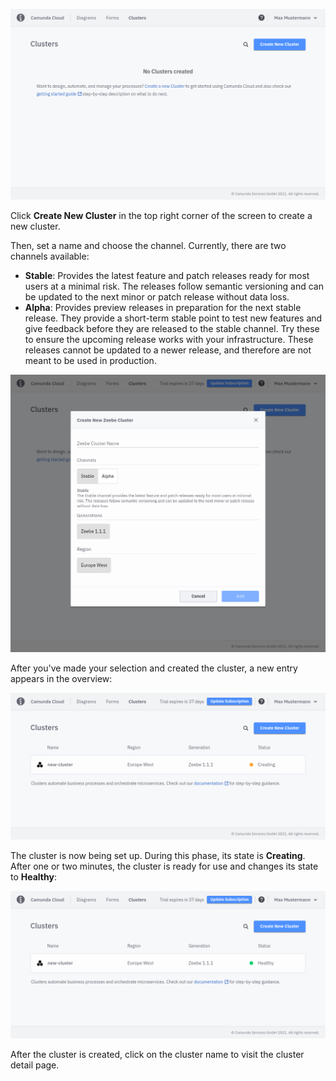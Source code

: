 ---
---

[//]:# (Do we need an id and title above?)

![cluster-creating](./img/cluster-overview-empty.png)

Click **Create New Cluster** in the top right corner of the screen to create a new cluster. 

Then, set a name and choose the channel. Currently, there are two channels available:

- **Stable**: Provides the latest feature and patch releases ready for most users at a minimal risk. The releases follow semantic versioning and can be updated to the next minor or patch release without data loss.
- **Alpha**: Provides preview releases in preparation for the next stable release. They provide a short-term stable point to test new features and give feedback before they are released to the stable channel. Try these to ensure the upcoming release works with your infrastructure. These releases cannot be updated to a newer release, and therefore are not meant to be used in production.

![cluster-creating-modal](./img/cluster-creating-modal.png)

After you've made your selection and created the cluster, a new entry appears in the overview:

![cluster-creating](./img/cluster-overview-new-cluster-creating.png)

The cluster is now being set up. During this phase, its state is **Creating**. After one or two minutes, the cluster is ready for use and changes its state to **Healthy**:

![cluster-healthy](./img/cluster-overview-new-cluster-healthy.png)

After the cluster is created, click on the cluster name to visit the cluster detail page.
